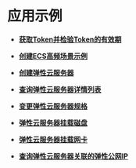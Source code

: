 # 应用示例<a name="ecs_04_0000"></a>

-   **[获取Token并检验Token的有效期](获取Token并检验Token的有效期.md)**  

-   **[创建ECS高频场景示例](创建ECS高频场景示例.md)**  

-   **[创建弹性云服务器](创建弹性云服务器.md)**  

-   **[查询弹性云服务器详情列表](查询弹性云服务器详情列表.md)**  

-   **[变更弹性云服务器规格](变更弹性云服务器规格.md)**  

-   **[弹性云服务器挂载磁盘](弹性云服务器挂载磁盘-1.md)**  

-   **[弹性云服务器挂载网卡](弹性云服务器挂载网卡.md)**  

-   **[查询弹性云服务器关联的弹性公网IP](查询弹性云服务器关联的弹性公网IP.md)**  


